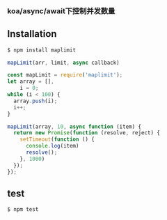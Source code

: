 ### koa/async/await下控制并发数量

## Installation

```sh
$ npm install maplimit
```

```javascript
mapLimit(arr, limit, async callback)
```

```javascript
const mapLimit = require('maplimit');
let array = [],
    i = 0;
while (i < 100) {
  array.push(i);
  i++;
}

mapLimit(array, 10, async function (item) {
  return new Promise(function (resolve, reject) {
    setTimeout(function () {
      console.log(item)
      resolve();
    }, 1000)
  });
});
```

## test

```sh
$ npm test
```